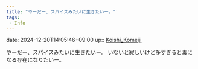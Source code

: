 ```yaml
---
title: "やーだー、スパイスみたいに生きたいー。"
tags:
 - Info
---
```


date: 2024-12-20T14:05:46+09:00
up:: [Koishi_Komeiji](../Bar/Novel/Touhou_Project/Koishi_Komeiji.md)

やーだー、スパイスみたいに生きたいー。
いないと寂しいけど多すぎると毒になる存在になりたいー。